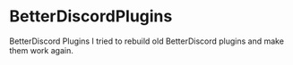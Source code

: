 # BetterDiscordPlugins
BetterDiscord Plugins
I tried to rebuild old BetterDiscord plugins and make them work again.
